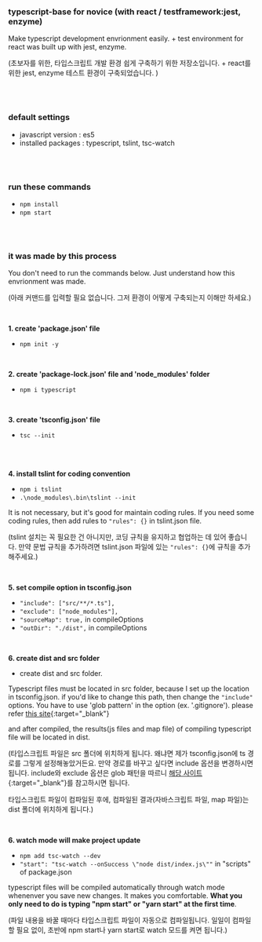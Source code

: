 ### typescript-base for novice (with react / testframework:jest, enzyme)
Make typescript development envrionment easily. 
\+ test environment for react was built up with jest, enzyme.

(초보자를 위한, 타입스크립트 개발 환경 쉽게 구축하기 위한 저장소입니다.
\+ react를 위한 jest, enzyme 테스트 환경이 구축되었습니다. )

<br>
<br>

### default settings
- javascript version : es5
- installed packages : typescript, tslint, tsc-watch

<br>
<br>

### run these commands 
- `npm install`
- `npm start`

<br>
<br>

### it was made by this process
You don't need to run the commands below. 
Just understand how this envrionment was made. 

(아래 커맨드를 입력할 필요 없습니다.
그저 환경이 어떻게 구축되는지 이해만 하세요.)

<br>

**1. create 'package.json' file**
- `npm init -y`

<br>

**2. create 'package-lock.json' file and 'node_modules' folder**
- `npm i typescript`

<br>

**3. create 'tsconfig.json' file**
- `tsc --init`

<br>
<br>


**4. install tslint for coding convention**
- `npm i tslint`
- `.\node_modules\.bin\tslint --init`

It is not necessary, but it's good for maintain coding rules.
If you need some coding rules, then add rules to `"rules": {}` in tslint.json file.

(tslint 설치는 꼭 필요한 건 아니지만, 코딩 규칙을 유지하고 협업하는 데 있어 좋습니다.
만약 문법 규칙을 추가하려면 tslint.json 파일에 있는 `"rules": {}`에 규칙을 추가해주세요.)

<br>

**5. set compile option in tsconfig.json**
- `"include": ["src/**/*.ts"],`
- `"exclude": ["node_modules"],`
- `"sourceMap": true,` in compileOptions
- `"outDir": "./dist",` in compileOptions

<br>

**6. create dist and src folder**
- create dist and src folder.

Typescript files must be located in src folder, because I set up the location in tsconfig.json. if you'd like to change this path, then change the `"include"` options. You have to use 'glob pattern' in the option (ex. '.gitignore'). please refer [this site](https://docs.python.org/ko/3/library/glob.html){:target="_blank"}

and after compiled, the results(js files and map file) of compiling typescript file will be located in dist.

(타입스크립트 파일은 src 폴더에 위치하게 됩니다. 왜냐면 제가 tsconfig.json에 ts 경로를 그렇게 설정해놓았거든요. 만약 경로를 바꾸고 싶다면 include 옵션을 변경하시면 됩니다. include와 exclude 옵션은 glob 패턴을 따르니 [해당 사이트](https://docs.python.org/ko/3/library/glob.html){:target="_blank"}를 참고하시면 됩니다.

타입스크립트 파일이 컴파일된 후에, 컴파일된 결과(자바스크립트 파일, map 파일)는 dist 폴더에 위치하게 됩니다.)

<br>

**6. watch mode will make project update**
- `npm add tsc-watch --dev`
- `"start": "tsc-watch --onSuccess \"node dist/index.js\""` in "scripts" of package.json

typescript files will be compiled automatically through watch mode whenenver you save new changes. 
It makes you comfortable. **What you only need to do is typing "npm start" or "yarn start" at the first time**.

(파일 내용을 바꿀 때마다 타입스크립트 파일이 자동으로 컴파일됩니다. 
일일이 컴파일할 필요 없이, 초반에 npm start나 yarn start로 watch 모드를 켜면 됩니다.)

<br>
